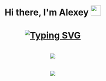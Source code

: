 <h1 align="center">Hi there, I'm Alexey</a> 
<img src="https://github.com/blackcater/blackcater/raw/main/images/Hi.gif" height="32"/></h1>
<h1 align="center"><a href="https://git.io/typing-svg"><img src="https://readme-typing-svg.demolab.com?font=Fira+Code&pause=1000&color=F7F7F7&random=false&width=435&lines=Computer+science+student+from+Moscow" alt="Typing SVG" /></a></h1>

<h1 align="center"><img src="https://github-profile-summary-cards.vercel.app/api/cards/profile-details?username=lexasy&theme=radical"/></h1>

<h1 align="center"><img src="https://media1.giphy.com/media/v1.Y2lkPTc5MGI3NjExanpuejN1eTRjbHR6em10N3p1M2E1c2lqMGlvZ2tuNmVhYm4yb2ppMyZlcD12MV9pbnRlcm5hbF9naWZfYnlfaWQmY3Q9Zw/YkHMAt23ZdcbZMgIgs/giphy.gif"/></h1>
